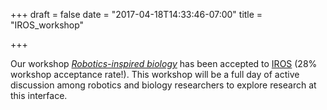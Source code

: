 +++
draft = false
date = "2017-04-18T14:33:46-07:00"
title = "IROS_workshop"

+++

Our workshop [*Robotics-inspired biology*](http://gravishlab.ucsd.edu/iros2017.html) has been accepted to [IROS](http://www.iros2017.org/) (28% workshop acceptance rate!). This workshop will be a full day of active discussion among robotics and biology researchers to explore research at this interface.  
